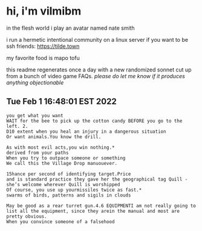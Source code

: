 # hi, i'm vilmibm

in the flesh world i play an avatar named nate smith

i run a hermetic intentional community on a linux server if you want to be ssh friends: https://tilde.town

my favorite food is mapo tofu

this readme regenerates once a day with a new randomized sonnet cut up from a bunch of video game FAQs.
_please do let me know if it produces anything objectionable_

## Tue Feb  1 16:48:01 EST 2022

    you get what you want
    WAIT for the bee to pick up the cotton candy BEFORE you go to the left. 2.
    D10 extent when you heal an injury in a dangerous situation
    Or want animals.You know the drill.
    
    As with most evil acts,you win nothing.*
    derived from your paths
    When you try to outpace someone or something
    We call this the Village Drop manuouever.
    
    15 hance per second of identifying target.Price
    and is standard practice they gave her the geographical tag Quill - she’s welcome wherever Quill is worshipped
    Of course, you use up yourmissiles twice as fast.*
    swarms of birds, patterns and sigils in clouds
    
    May be good as a rear turret gun.4.6 EQUIPMENTI am not really going to list all the equipment, since they arein the manual and most are pretty obvious.
    When you convince someone of a falsehood
